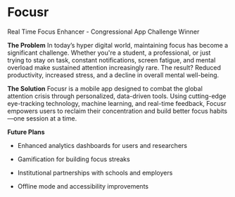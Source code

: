 # Focusr
Real Time Focus Enhancer - Congressional App Challenge Winner

**The Problem**
In today’s hyper digital world, maintaining focus has become a significant challenge. Whether you're a student, a professional, or just trying to stay on task, constant notifications, screen fatigue, and mental overload make sustained attention increasingly rare. The result? Reduced productivity, increased stress, and a decline in overall mental well-being.

**The Solution**
Focusr is a mobile app designed to combat the global attention crisis through personalized, data-driven tools. Using cutting-edge eye-tracking technology, machine learning, and real-time feedback, Focusr empowers users to reclaim their concentration and build better focus habits—one session at a time.

**Future Plans**
 - Enhanced analytics dashboards for users and researchers

 - Gamification for building focus streaks

 - Institutional partnerships with schools and employers

 - Offline mode and accessibility improvements
